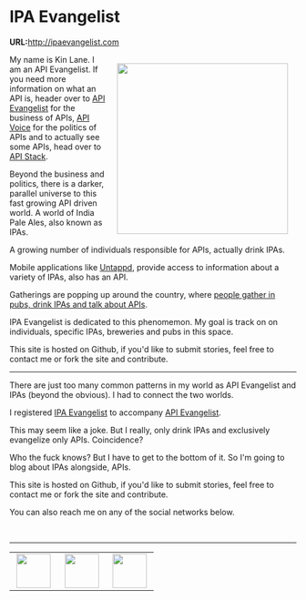 IPA Evangelist
==============

<p><strong>URL:</strong><a href="http://ipaevangelist.com/">http://ipaevangelist.com</a></p>

<p><img src="https://s3.amazonaws.com/kinlane-productions/ipa-evangelist/ipa-1.jpg" align="right" width="300" style="padding: 15px;" /></p>
<p>My name is Kin Lane.  I am an API Evangelist.  If you need more information on what an API is, header over to <a href="http://apievangelist.com" target="_blank">API Evangelist</a> for the business of APIs, <a href="http://apivoice.com" target="_blank">API Voice</a> for the politics of APIs and to actually see some APIs, head over to <a href="http://theapistack.com" target="_blank">API Stack</a>.</p>
<p>Beyond the business and politics, there is a darker, parallel universe to this fast growing API driven world.  A world of India Pale Ales, also known as IPAs.</p>
<p>A growing number of individuals responsible for APIs, actually drink IPAs.</p>
<p>Mobile applications like <a href="https://untappd.com/home" target="_blank">Untappd</a>, provide access to information about a variety of IPAs, also has an API.</p>
<p>Gatherings are popping up around the country, where <a href="http://apievangelist.com/blog/tag.php?Search_Tag=API%20Craft" target="_blank">people gather in pubs, drink IPAs and talk about APIs</a>.</p>
<p>IPA Evangelist is dedicated to this phenomemon. My goal is track on on individuals, specific IPAs, breweries and pubs in this space.</p>
<p>This site is hosted on Github, if you'd like to submit stories, feel free to contact me or fork the site and contribute.</p>
<hr />
<p>There are just too many common patterns in my world as API Evangelist and IPAs (beyond the obvious).  I had to connect the two worlds.</p>
<p>I registered <a href="http://ipaevangelist.com/" target="_blank">IPA Evangelist</a> to accompany <a href="http://apievangelist.com/" target="_blank">API Evangelist</a>.</p>
<p>This may seem like a joke.  But I really, only drink IPAs and exclusively evangelize only APIs. Coincidence?</p>
<p>Who the fuck knows?  But I have to get to the bottom of it.  So I'm going to blog about IPAs alongside, APIs.</p>
<p>This site is hosted on Github, if you'd like to submit stories, feel free to contact me or fork the site and contribute.</p>
<p>You can also reach me on any of the social networks below.</p>
<br />
<hr />
<center>
<table width="75%" align="center">
    <tr>
        <td width="30%" align="center">              
            <a href="https://twitter.com/#!/kinlane" target="_blank">
                <img src="https://s3.amazonaws.com/kinlane-productions/icons-80/twitter-icon-80.png" width="60" />
            </a>
        </td>
        <td width="30%" align="center">     
            <a href="http://www.linkedin.com/in/kinlane" target="_blank">
                <img src="https://s3.amazonaws.com/kinlane-productions/icons-80/linkedin-icon-80.png" width="60" />
            </a>
        </td>
        <td width="30%" align="center">     
            <a href="https://plus.google.com/106460238807821851374" target="_blank">
                <img src="https://s3.amazonaws.com/kinlane-productions/icons-80/google-icon-80.png" width="60" />
            </a>   
        </td>
    </tr>
</table>
</center>